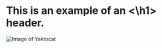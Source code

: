 # This is an example of an <\h1> header.
![Image of Yaktocat](https://octodex.github.com/images/yaktocat.png)

